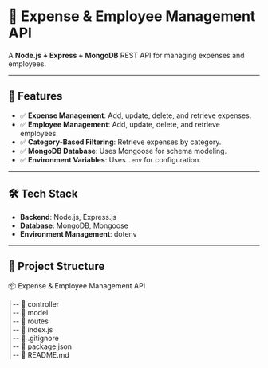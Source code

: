 # 📌 Expense & Employee Management API

A **Node.js + Express + MongoDB** REST API for managing expenses and employees.

---

## 🚀 Features
- ✅ **Expense Management**: Add, update, delete, and retrieve expenses.
- ✅ **Employee Management**: Add, update, delete, and retrieve employees.
- ✅ **Category-Based Filtering**: Retrieve expenses by category.
- ✅ **MongoDB Database**: Uses Mongoose for schema modeling.
- ✅ **Environment Variables**: Uses `.env` for configuration.

---

## 🛠 Tech Stack
- **Backend**: Node.js, Express.js
- **Database**: MongoDB, Mongoose
- **Environment Management**: dotenv

---
## 📂 Project Structure

📦 Expense & Employee Management API

│-- 📁 controller   
│-- 📁 model        
│-- 📁 routes       
│-- 📄 index.js     
│-- 📄 .gitignore    
│-- 📄 package.json  
│-- 📄 README.md     






